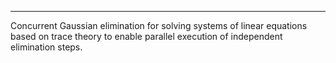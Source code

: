 ---
Concurrent Gaussian elimination for solving systems of linear equations based on trace theory to enable parallel execution of independent elimination steps.
